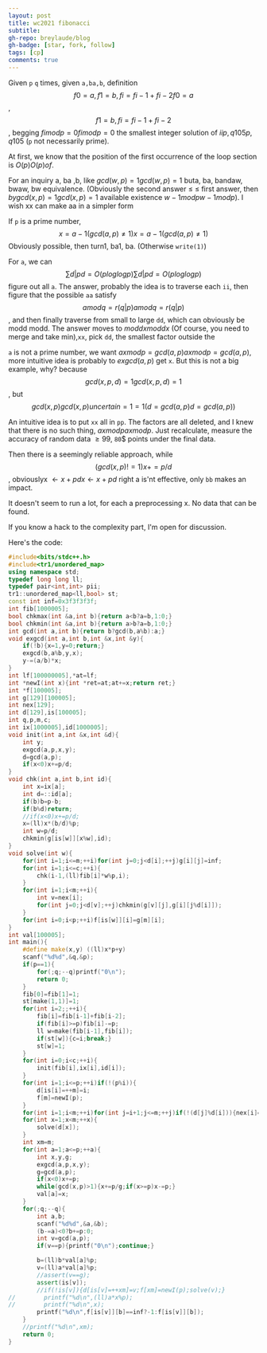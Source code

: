 ```yaml
---
layout: post
title: wc2021 fibonacci
subtitle: 
gh-repo: breylaude/blog
gh-badge: [star, fork, follow]
tags: [cp]
comments: true
---
```


Given `p` `q` times, given `a,ba,b`, definition $$f0 = a,f1= b, fi = fi−1+ fi−2f0=a$$, $$f1= b,fi = fi−1+fi−2$$, begging $fimodp = 0fimodp = 0$ the smallest integer solution of $iip,q105p,q105$ (`p` not necessarily prime).

At first, we know that the position of the first occurrence of the loop section is $O(p)O(p)of$.

For an inquiry a, ba ,b, like $gcd(w,p)= 1gcd(w,p)=1$ buta, ba, bandaw, bwaw, bw equivalence. (Obviously the second answer ≤ ≤ first answer, then $bygcd(x,p)= 1gcd(x,p) = 1$ available existence $w − 1modpw−1modp)$. I wish xx can make aa in a simpler form

If `p` is a prime number, $$x=a−1(gcd(a,p) ≠ 1)x = a−1(gcd(a,p) ≠ 1)$$ Obviously possible, then turn1, ba1, ba. (Otherwise `write(1)`)

For `a`, we can $$∑d|pd = O(ploglogp) ∑d|pd = O(plog⁡log⁡p)$$ figure out all `a`. The answer, probably the idea is to traverse each `ii`, then figure that the possible `aa` satisfy $$a modq = r(q|p) a modq = r(q|p)$$, and then finally traverse from small to large `dd`, which can obviously be modd modd. The answer moves to $modd xmodd x$ (Of course, you need to merge and take min),`xx`, pick `dd`, the smallest factor outside the

`a` is not a prime number, we want $axmodp = gcd(a,p)axmodp = gcd(a,p)$, more intuitive idea is probably to $exgcd(a,p)$ get `x`. But this is not a big example, why? because $$gcd(x,p,d) = 1gcd(x,p,d) = 1$$, but $$gcd(x,p)gcd(x,p)uncertain = 1 = 1(d=gcd(a,p) d = gcd(a,p))$$

An intuitive idea is to put `xx` all in `pp`. The factors are all deleted, and I knew that there is no such thing, $axmodp axmodp$. Just recalculate, measure the accuracy of random data $≥ 99% ≥ 99%$, `80`$ points under the final data.

Then there is a seemingly reliable approach, while $$(gcd(x,p) != 1) x+ = p/d$$, obviouslyx $←x + pdx← x+ pd$ right a is'nt effective, only `bb` makes an impact.

It doesn't seem to run a lot, for each a preprocessing x. No data that can be found.

If you know a hack to the complexity part, I'm open for discussion.

Here's the code: 

```cpp
#include<bits/stdc++.h>
#include<tr1/unordered_map>
using namespace std;
typedef long long ll;
typedef pair<int,int> pii;
tr1::unordered_map<ll,bool> st;
const int inf=0x3f3f3f3f;
int fib[1000005];
bool chkmax(int &a,int b){return a<b?a=b,1:0;}
bool chkmin(int &a,int b){return a>b?a=b,1:0;}
int gcd(int a,int b){return b?gcd(b,a%b):a;}
void exgcd(int a,int b,int &x,int &y){
    if(!b){x=1,y=0;return;}
    exgcd(b,a%b,y,x);
    y-=(a/b)*x;
}
int lf[100000005],*at=lf;
int *newI(int x){int *ret=at;at+=x;return ret;}
int *f[100005];
int g[129][100005];
int nex[129];
int d[129],is[100005];
int q,p,m,c;
int ix[1000005],id[1000005];
void init(int a,int &x,int &d){
    int y;
    exgcd(a,p,x,y);
    d=gcd(a,p);
    if(x<0)x+=p/d;
}
void chk(int a,int b,int id){
    int x=ix[a];
    int d=::id[a];
    if(b)b=p-b;
    if(b%d)return;
    //if(x<0)x+=p/d;
    x=(ll)x*(b/d)%p;
    int w=p/d;
    chkmin(g[is[w]][x%w],id);
}
void solve(int w){
    for(int i=1;i<=m;++i)for(int j=0;j<d[i];++j)g[i][j]=inf;
    for(int i=1;i<=c;++i){
        chk(i-1,(ll)fib[i]*w%p,i);
    }
    for(int i=1;i<m;++i){
        int v=nex[i];
        for(int j=0;j<d[v];++j)chkmin(g[v][j],g[i][j%d[i]]);
    }
    for(int i=0;i<p;++i)f[is[w]][i]=g[m][i];
}
int val[100005];
int main(){
    #define make(x,y) ((ll)x*p+y)
    scanf("%d%d",&q,&p);
    if(p==1){
        for(;q;--q)printf("0\n");
        return 0;
    }
    fib[0]=fib[1]=1;
    st[make(1,1)]=1;
    for(int i=2;;++i){
        fib[i]=fib[i-1]+fib[i-2];
        if(fib[i]>=p)fib[i]-=p;
        ll w=make(fib[i-1],fib[i]);
        if(st[w]){c=i;break;}
        st[w]=1;
    }
    for(int i=0;i<c;++i){
        init(fib[i],ix[i],id[i]);
    }
    for(int i=1;i<=p;++i)if(!(p%i)){
        d[is[i]=++m]=i;
        f[m]=newI(p);
    }
    for(int i=1;i<m;++i)for(int j=i+1;j<=m;++j)if(!(d[j]%d[i])){nex[i]=j;break;}
    for(int x=1;x<m;++x){
        solve(d[x]);
    }
    int xm=m;
    for(int a=1;a<=p;++a){
        int x,y,g;
        exgcd(a,p,x,y);
        g=gcd(a,p);
        if(x<0)x+=p;
        while(gcd(x,p)>1){x+=p/g;if(x>=p)x-=p;}
        val[a]=x;
    }
    for(;q;--q){
        int a,b;
        scanf("%d%d",&a,&b);
        (b-=a)<0?b+=p:0;
        int v=gcd(a,p);
        if(v==p){printf("0\n");continue;}

        b=(ll)b*val[a]%p;
        v=(ll)a*val[a]%p;
        //assert(v==g);
        assert(is[v]);
        //if(!is[v]){d[is[v]=++xm]=v;f[xm]=newI(p);solve(v);}
//        printf("%d\n",(ll)a*x%p);
//        printf("%d\n",x);
        printf("%d\n",f[is[v]][b]==inf?-1:f[is[v]][b]);
    }
    //printf("%d\n",xm);
    return 0;
}
```
